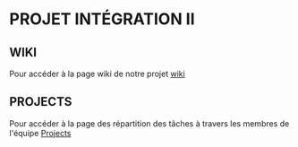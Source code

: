 # PROJET INTÉGRATION II
## WIKI
Pour accéder à la page wiki de notre projet [wiki](https://github.com/jeremie-tremblay03/projet_integration_2/wiki)
## PROJECTS
Pour accéder à la page des répartition des tâches à travers les membres de l'équipe [Projects](https://github.com/users/jeremie-tremblay03/projects/1)
